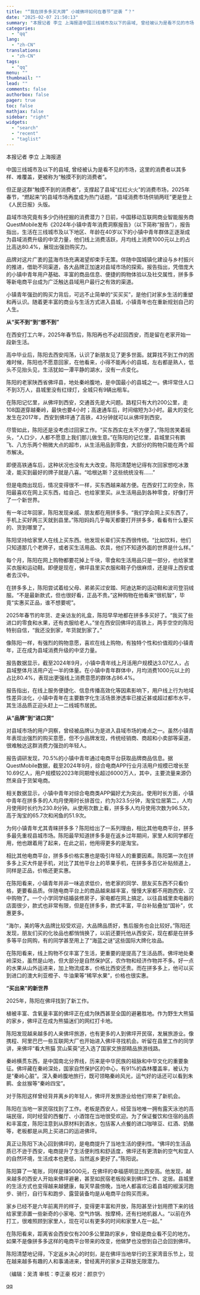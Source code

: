 ```yaml
---
title: "“我在拼多多买大牌” 小城佛坪如何在春节“逆袭 ”？"
date: "2025-02-07 21:50:13"
summary: "本报记者 李立 上海报道中国三线城市及以下的县域, 曾经被认为是看不见的市场，这里的消费者以其多样、..."
categories:
  - "qq"
lang:
  - "zh-CN"
translations:
  - "zh-CN"
tags:
  - "qq"
menu: ""
thumbnail: ""
lead: ""
comments: false
authorbox: false
pager: true
toc: false
mathjax: false
sidebar: "right"
widgets:
  - "search"
  - "recent"
  - "taglist"
---
```


本报记者 李立 上海报道

中国三线城市及以下的县域, 曾经被认为是看不见的市场，这里的消费者以其多样、难覆盖，更被称为“触摸不到的消费者”。

但正是这群“触摸不到的消费者”，支撑起了县域“红红火火”的消费市场，2025年春节，“燃起来”的县域市场再度成为热门话题，“县域消费市场供销两旺”更是登上《人民日报》头版。

县域市场究竟有多少仍待挖掘的消费潜力？日前，中国移动互联网商业智能服务商QuestMobile发布《2024年小镇中青年消费洞察报告》（以下简称“报告”），报告指出，生活在三线城市及以下地区、年龄在40岁以下的小镇中青年群体正逐渐成为县域消费升级的中坚力量，他们线上消费活跃，月均线上消费1000元以上的占比高达80.4%，展现出强劲购买力。

品牌对这片广袤的蓝海市场充满渴望却束手无策。伴随中国城镇化建设与乡村振兴的推进，借助不同渠道，各大品牌正加速对县域市场的探索。报告指出，凭借庞大的小镇中青年用户基础、丰富的商品信息、便捷的购物体验以及社交属性，拼多多等新电商平台成为广泛触达县域用户最行之有效的渠道。

小镇青年强劲的购买力背后，可远不止简单的“买买买”，是他们对家乡生活的重塑和再认识。随着更丰富的商业与生活方式进入县城，小镇青年也在重新规划自己的人生。

**从“买不到”到“想不到”**

在西安打工六年，2025年春节后，陈阳再也不必赶回西安，而是留在老家开始一段新生活。

高中毕业后，陈阳去西安闯荡，认识了新朋友见了更多世面。就算找不到工作的困难时候，陈阳也不愿意回家，在他看来，小得不能再小的县城，左右都是熟人，低头不见抬头见，生活犹如一潭平静的湖水，没有一点变化。

陈阳的老家陕西省佛坪县，地处秦岭腹地，是中国最小的县城之一。佛坪常住人口不到3万人，县城里没有红绿灯，全城只有9辆出租车。

在陈阳记忆里，从佛坪到西安，交通首先是大问题。路程只有大约200公里，走108国道穿越秦岭，最快也要4小时；高速通车后，时间缩短为3小时。最大的变化发生在2017年，西安到佛坪通了高铁，43分钟就可以从佛坪到西安。

尽管如此，陈阳还是没考虑过回家工作。“买东西实在太不方便了。”陈阳苦笑着摇头，“人口少，人都不愿意上我们那儿做生意。”在陈阳的记忆里，县城里只有鹏飞、八方乐两个稍微大点的超市，从生活用品到零食，大部分的购物只能在两个超市解决。

即便高铁通车后，这种状况也没有太大改变。陈阳清楚地记得有次回家想吃冰激凌，能买到最好的牌子就是八喜。“哈根达斯？这些统统没有……”

但是电商出现后，情况变得很不一样，买东西越来越方便。在西安打工的空余，陈阳最喜欢在网上买东西，给自己、也给家里买。从生活用品到各种零食，好像打开了一个新世界。

有一年过年回家，陈阳发现亲戚、朋友都在用拼多多。“我们学会网上买东西了，手机上买好两三天就到县里。”陈阳妈妈几乎每天都要打开拼多多，看看有什么要买的、货到哪里了。

陈阳坚持给家里人在线上买东西。他发现长辈们买东西很传统。“比如饮料，他们只知道那几个老牌子，或者买生活用品、农具，他们不知道外面的世界是什么样。”

每个月，陈阳在网上购物都要花掉上千块，零食和生活用品只是一部分，也给家里买衣服和运动鞋。即便是现在，佛坪县里买衣服和鞋子仍很麻烦，还是得上西安或者去汉中。

在拼多多上，陈阳尝试着给父母、弟弟买过安踏、阿迪达斯的运动鞋和波司登羽绒服。“不是最新款式，但也很好看，正品不贵。”这种购物在他看来“很机智”，毕竟“实惠买正品，谁不想要呢”。

2025年春节的年货、走亲访友的礼盒，陈阳早早地都在拼多多买好了。“我买了些进口的零食和水果，还有衣服给老人。”坐在西安回佛坪的高铁上，两手空空的陈阳特别自信，“我还没到家，年货就到家了。”

像陈阳一样，有强烈的购物意愿，喜欢在线上购物，有独特个性和价值观的小镇青年，正在成为县域消费升级的中坚力量。

报告数据显示，截至2024年9月，小镇中青年线上月活用户规模达3.07亿人，占县域整体月活用户近一半的体量。在小镇中青年群体中，月均消费1000元以上的占比80.4%，表现出更强线上消费意愿的群体占86.4%。

报告指出，在线上服务便捷化、信息传播高效化等因素影响下，用户线上行为地域性差异淡化，小镇中青年在主要数字化生活场景渗透率已接近甚或超过都市水平，其生活品质正迎头赶上一二线城市居民。

**从“品牌”到“进口货”**

对县域市场的用户洞察，曾经被品牌认为是进入县域市场的难点之一。虽然小镇青年表现出强烈的购买意愿，但不少品牌发现，传统经销商、商超和小卖部等渠道，很难触达这群消费力强劲的年轻人。

报告调研发现，70.5%的小镇中青年通过电商平台获取品牌商品信息。据QuestMobile数据，截至2024年9月，综合电商APP行业月活用户规模已增长至10.69亿人，用户规模较2023年同期增长超过6000万人，其中，主要流量来源仍然来自于货架电商。

相关数据显示，小镇中青年对综合电商类APP偏好尤为突出。使用时长方面，小镇中青年在拼多多的人均月使用时长排首位，约为323.5分钟，淘宝位居第二，人均月使用时长约为230.8分钟。从使用次数上看，拼多多人均月使用次数为96.5次，高于淘宝的65.7次和闲鱼的51.9次。

为何小镇青年尤其青睐拼多多？陈阳给出了一系列理由，相比其他电商平台，拼多多最先重视县城市场。陈阳最早知道拼多多是在返乡过年期间，家里人和同学都在用，他也跟着用了起来，在此之前，他用得更多的是淘宝。

相比其他电商平台，拼多多价格实惠也是吸引年轻人的重要因素。陈阳第一次在拼多多上买大件是手机，对比了其他平台上的苹果手机，在拼多多百亿补贴频道上，同样是正品，价格还更实惠。

在陈阳看来，小镇青年并非一味追求低价，他老家的同学、朋友买东西不只看价格，更要看品质。伴随电商平台上的商品越来越丰富，慢慢大家都不用跑西安、汉中购物了。一个小学同学结婚装修房子，家电都在网上搞定。以往县城里卖电器的店面很少，款式也非常有限，但是在拼多多，款式丰富，平台补贴叠加“国补”，优惠更多。

“海尔，美的等大品牌比较受欢迎，大品牌品质好，售后服务也会比较好。”陈阳还发现，朋友们买的化妆品也都悄悄换了，以前还要托他从西安买，现在都是在拼多多等平台网购，有的同学甚至用上了“海蓝之谜”这些国际大牌化妆品。

在陈阳看来，线上购物不仅丰富了生活，更重要的是提高了生活品质。佛坪地处秦岭深处，虽然是山地，但大部分是自然保护区，农作物和经济作物并不多。好一点的水果从山外运进来，加上物流成本，价格比西安还贵。而在拼多多上，他可以买到进口的澳大利亚橙子、牛油果等“稀罕水果”，价格也很实惠。

**“买出来”的新世界**

2025年，陈阳在佛坪找到了新工作。

植被丰富、含氧量丰富的佛坪正在成为陕西甚至全国的避暑胜地。作为野生大熊猫的家乡，佛坪正在成为熊猫迷们的网红打卡地。

陈阳发现越来越多的人来佛坪旅游，也有更多的人到佛坪开民宿，发展旅游业。像携程、阿里巴巴一些互联网大厂也开始进入佛坪寻找机会。听留在县里工作的同学讲，来佛坪“看大熊猫 赏山茱萸”还入选了国家文旅部精品旅游线路。

秦岭横贯东西，是中国南北分界线，历来是中华民族的祖脉和中华文化的重要象征。佛坪藏在秦岭深处，国家自然保护区的中心，有91%的森林覆盖率，被认为是“秦岭心脏”。深入秦岭腹地旅行，既可领略秦岭风光，运气好的话还可以看到朱鹮、金丝猴等“秦岭四宝”。

对于陈阳这样曾经背井离乡的年轻人，佛坪开发旅游业给他们带来了新机会。

陈阳在当地一家民宿找到了工作。老板是西安人，经营当地唯一拥有露天泳池的高端民宿，同时经营的西餐厅、小酒馆在当地很受欢迎。为了保证餐饮和住宿的品质和丰富度，陈阳注意到从原材料到酒水，包括客人点餐的进口咖啡豆、红酒、奶酪等，老板都是从网上买进口的运进佛坪。

真正让陈阳下决心回到佛坪的，是电商提升了当地生活的便利性。“佛坪的生活品质已不逊于西安，电商提升了生活便利性和舒适度，佛坪还有更清新的空气和宜人的自然环境，生活成本也更低，当然返乡更好了。”陈阳说。

陈阳算了一笔账，同样是赚5000元，在佛坪的幸福感明显比西安高。他发现，越来越多的西安人开始来佛坪避暑，甚至如民宿老板般来到佛坪工作、定居。县城里的生活方式也变得越来越健康，每天早晨傍晚，当地人都喜欢沿着县城的椒溪河跑步、骑行，自行车和跑步、露营装备均是从电商平台购买而来。

家乡已经不是六年前离开的样子，变得更丰富和开放，陈阳甚至计划用攒下来的钱给家里添置一些新奇的小家电、空气炸锅、按摩椅，还有扫地机器人。“以前在外打工，很难照顾到家里人，现在可以有更多的时间和家里人在一起。”

在陈阳看来，距离省会西安仅有200多公里路的家乡，曾经是商业看不见的地方。如果不是像拼多多这样的电商平台带来的改变，他做梦也没想到自己会回到佛坪。

陈阳清楚地记得，下定返乡决心的时刻，是在佛坪当地举行的王家湾音乐节上，现在越来越多有趣的人和事涌进来，曾经离开的家乡正释放无限潜力。

（编辑：吴清 审核：李正豪 校对：颜京宁）

[qq](https://new.qq.com/rain/a/20250207A08ZXH00)
